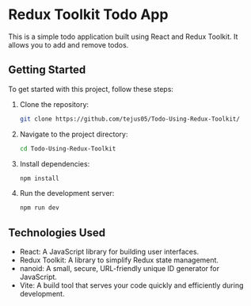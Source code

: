# Redux Toolkit Todo App

This is a simple todo application built using React and Redux Toolkit. It allows you to add and remove todos.

## Getting Started

To get started with this project, follow these steps:

1. Clone the repository:
   ```sh
   git clone https://github.com/tejus05/Todo-Using-Redux-Toolkit/
   ```

2. Navigate to the project directory:
   ```sh
   cd Todo-Using-Redux-Toolkit
   ```

3. Install dependencies:
   ```sh
   npm install
   ```

4. Run the development server:
   ```sh
   npm run dev
   ```

## Technologies Used

- React: A JavaScript library for building user interfaces.
- Redux Toolkit: A library to simplify Redux state management.
- nanoid: A small, secure, URL-friendly unique ID generator for JavaScript.
- Vite: A build tool that serves your code quickly and efficiently during development.
  
